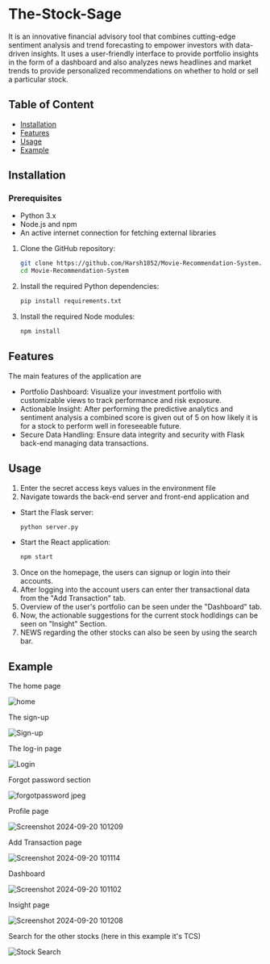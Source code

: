 # The-Stock-Sage
It is an innovative financial advisory tool that combines cutting-edge sentiment analysis and trend forecasting to empower investors with data-driven insights. It uses a user-friendly interface to provide portfolio insights in the form of a dashboard and also analyzes news headlines and market trends to provide personalized recommendations on whether to hold or sell a particular stock.

## Table of Content

- [Installation](#installation)
- [Features](#features)
- [Usage](#usage)
- [Example](#example)

## Installation

### Prerequisites
- Python 3.x
- Node.js and npm
- An active internet connection for fetching external libraries

1. Clone the GitHub repository:
   ```bash
   git clone https://github.com/Harsh1852/Movie-Recommendation-System.git
   cd Movie-Recommendation-System
   ```
3. Install the required Python dependencies:
   ```bash
   pip install requirements.txt
   ```
5. Install the required Node modules:
   ```bash
   npm install
   ```

## Features
The main features of the application are
- Portfolio Dashboard: Visualize your investment portfolio with customizable views to track performance and risk exposure.
- Actionable Insight: After performing the predictive analytics and sentiment analysis a combined score is given out of 5 on how likely it is for a stock to perform well in foreseeable future.
- Secure Data Handling: Ensure data integrity and security with Flask back-end managing data transactions.

## Usage
1. Enter the secret access keys values in the environment file
2. Navigate towards the back-end server and front-end application and
 - Start the Flask server:
   ```bash
   python server.py
   ```
 - Start the React application:
   ```bash
   npm start
   ```
3. Once on the homepage, the users can signup or login into their accounts.
4. After logging into the account users can enter ther transactional data from the "Add Transaction" tab.
5. Overview of the user's portfolio can be seen under the "Dashboard" tab.
6. Now, the actionable suggestions for the current stock hodldings can be seen on "Insight" Section.
7. NEWS regarding the other stocks can also be seen by using the search bar.

## Example
The home page

![home](https://github.com/user-attachments/assets/b67903d0-fc54-49c2-8510-23cc4334f98d)


The sign-up

![Sign-up](https://github.com/user-attachments/assets/30bd1661-3754-4a3a-b45f-30d85e99e4e0)


The log-in page

![Login](https://github.com/user-attachments/assets/37ca2cb5-2670-4f9f-a4f1-b64583523ee8)


Forgot password section

![forgotpassword jpeg](https://github.com/user-attachments/assets/a7738258-9b87-4b79-95e8-16278c846078)


Profile page

![Screenshot 2024-09-20 101209](https://github.com/user-attachments/assets/6abe4861-c7dc-4820-a3db-b53930744af2)


Add Transaction page

![Screenshot 2024-09-20 101114](https://github.com/user-attachments/assets/3ce6f737-b3ca-4e0a-8ca8-1b9eb799fc37)


Dashboard

![Screenshot 2024-09-20 101102](https://github.com/user-attachments/assets/1827496d-0184-4ccd-ad2f-5479990443ae)


Insight page

![Screenshot 2024-09-20 101208](https://github.com/user-attachments/assets/155a0087-86d3-47fb-8eaf-55ab43d3c34d)


Search for the other stocks (here in this example it's TCS)

![Stock Search](https://github.com/user-attachments/assets/4e9b2fbe-a7ee-4bed-b1da-8a0871622a26)
